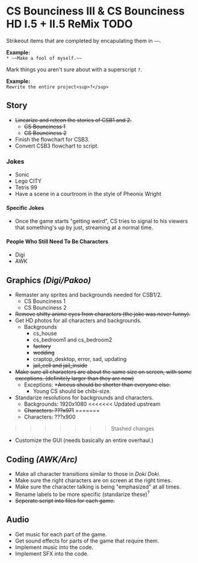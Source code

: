 # CS Bounciness III & CS Bounciness HD I.5 + II.5 ReMix TODO

Strikeout items that are completed by encapulating them in `~~`.

**Example:**  
`* ~~Make a fool of myself.~~`

Mark things you aren't sure about with a superscript `?`.

**Example:**  
`Rewrite the entire project<sup>?</sup>`

## Story
* ~~Linearize and retcon the stories of CSB1 and 2.~~
  * ~~CS Bounciness 1~~
  * ~~CS Bounciness 2~~
* Finish the flowchart for CSB3.
* Convert CSB3 flowchart to script.

### Jokes
* Sonic
* Lego CITY
* Tetris 99
* Have a scene in a courtroom in the style of Pheonix Wright
#### Specific Jokes
* Once the game starts "getting weird", CS tries to signal to his viewers that something's up by just, streaming at a normal time.
#### People Who Still Need To Be Characters
* Digi
* AWK

## Graphics *(Digi/Pakoo)*
* Remaster any sprites and backgrounds needed for CSB1/2.
  * CS Bounciness 1
  * CS Bounciness 2
* ~~Remove shitty anime eyes from characters (the joke was never funny).~~
* Get HD photos for all characters and backgrounds.
  * Backgrounds
    * cs_house
    * cs_bedroom1 and cs_bedroom2
    * ~~factory~~
    * ~~wedding~~
    * craptop_desktop, error, sad, updating
    * ~~jail_cell and jail_inside~~
* ~~Make sure all characters are about the same size on screen, with some exceptions. (definitely larger than they are now)~~
  * Exceptions:
    *~~Arceus should be shorter than everyone else.~~
    * Young CS should be chibi-size.
* Standarize resolutions for backgrounds and characters.
  * Backgrounds: 1920x1080
<<<<<<< Updated upstream
  * ~~Characters: ???x971~~
=======
  * Characters: ???x900
>>>>>>> Stashed changes
* Customize the GUI (needs basically an entire overhaul.)

## Coding *(AWK/Arc)*
* Make all character transitions similar to those in *Doki Doki*.
* Make sure the right characters are on screen at the right times.
* Make sure the character talking is being "emphasized" at all times.
* Rename labels to be more specific (standarize these)<sup>?</sup>
* ~~Seperate script into files for each game.~~

## Audio
* Get music for each part of the game.
* Get sound effects for parts of the game that require them.
* Implement music into the code.
* Implement SFX into the code.